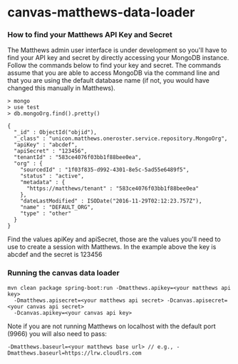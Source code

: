 # canvas-matthews-data-loader

### How to find your Matthews API Key and Secret
The Matthews admin user interface is under development so you'll have to find your API key and secret by directly accessing your MongoDB instance. Follow the commands below to find your key and secret. The commands assume that you are able to access MongoDB via the command line and that you are using the default database name (if not, you would have changed this manually in Matthews).

``````````````````
> mongo
> use test
> db.mongoOrg.find().pretty()

{
  "_id" : ObjectId("objid"),
  "_class" : "unicon.matthews.oneroster.service.repository.MongoOrg",
  "apiKey" : "abcdef",
  "apiSecret" : "123456",
  "tenantId" : "583ce4076f03bb1f88bee0ea",
  "org" : {
    "sourcedId" : "1f03f835-d992-4301-8e5c-5ad55e6489f5",
    "status" : "active",
    "metadata" : {
      "https://matthews/tenant" : "583ce4076f03bb1f88bee0ea"
    },
    "dateLastModified" : ISODate("2016-11-29T02:12:23.757Z"),
    "name" : "DEFAULT_ORG",
    "type" : "other"
  }
}
``````````````````

Find the values apiKey and apiSecret, those are the values you'll need to use to create a session with Matthews. In the example above the key is abcdef and the secret is 123456

### Running the canvas data loader
`````
mvn clean package spring-boot:run -Dmatthews.apikey=<your matthews api key> 
  -Dmatthews.apisecret=<your matthews api secret> -Dcanvas.apisecret=<your canvas api secret> 
  -Dcanvas.apikey=<your canvas api key>
`````

Note if you are not running Matthews on localhost with the default port (9966) you will also need to pass:

`````
-Dmatthews.baseurl=<your matthews base url> // e.g., -Dmatthews.baseurl=https://lrw.cloudlrs.com
`````
